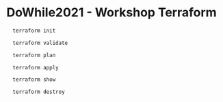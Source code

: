 # DoWhile2021 - Workshop Terraform

```bash
  terraform init

  terraform validate

  terraform plan

  terraform apply

  terraform show

  terraform destroy
```
